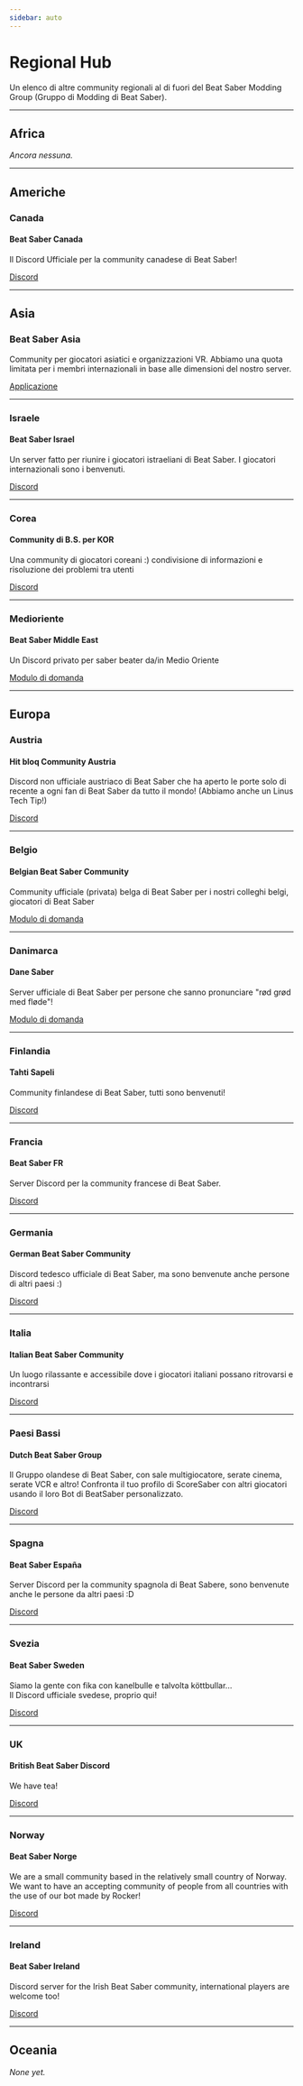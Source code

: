 ```yaml
---
sidebar: auto
---
```


# Regional Hub
Un elenco di altre community regionali al di fuori del Beat Saber Modding Group (Gruppo di Modding di Beat Saber).

---

## Africa
*Ancora nessuna.*

---

## Americhe

### Canada

#### Beat Saber Canada
Il Discord Ufficiale per la community canadese di Beat Saber!

[Discord](https://discord.gg/vvq7wX3)

---

## Asia

### Beat Saber Asia
Community per giocatori asiatici e organizzazioni VR. Abbiamo una quota limitata per i membri internazionali in base alle dimensioni del nostro server.

[Applicazione](https://forms.gle/Ga3jWoCkugPBD6BZ6)

---

### Israele

#### Beat Saber Israel
Un server fatto per riunire i giocatori istraeliani di Beat Saber. I giocatori internazionali sono i benvenuti.

[Discord](https://discord.gg/HHH7sK8)

---

### Corea

#### Community di B.S. per KOR
Una community di giocatori coreani :) condivisione di informazioni e risoluzione dei problemi tra utenti

[Discord](https://discord.gg/SEFBZrG)

---

### Medioriente

#### Beat Saber Middle East
Un Discord privato per saber beater da/in Medio Oriente

[Modulo di domanda](http://bit.ly/BSME_Application)

---

## Europa

### Austria

#### Hit bloq Community Austria
Discord non ufficiale austriaco di Beat Saber che ha aperto le porte solo di recente a ogni fan di Beat Saber da tutto il mondo! (Abbiamo anche un Linus Tech Tip!)

[Discord](https://discord.gg/TvRkNY2)

---

### Belgio

#### Belgian Beat Saber Community
Community ufficiale (privata) belga di Beat Saber per i nostri colleghi belgi, giocatori di Beat Saber

[Modulo di domanda](https://forms.gle/26VXi4HmnZnDoPZN7)

---

### Danimarca

#### Dane Saber
Server ufficiale di Beat Saber per persone che sanno pronunciare "rød grød med fløde"!

[Modulo di domanda](https://forms.gle/AhgBFSK7RnRDDMHa9)

---

### Finlandia

#### Tahti Sapeli
Community finlandese di Beat Saber, tutti sono benvenuti!

[Discord](https://discord.gg/qCtX7yBv7J)

---

### Francia

#### Beat Saber FR
Server Discord per la community francese di Beat Saber.

[Discord](https://discord.gg/8cAAa7J)

---

### Germania

#### German Beat Saber Community
Discord tedesco ufficiale di Beat Saber, ma sono benvenute anche persone di altri paesi :)

[Discord](https://discord.gg/y4G6ruN)

---

### Italia

#### Italian Beat Saber Community
Un luogo rilassante e accessibile dove i giocatori italiani possano ritrovarsi e incontrarsi

[Discord](https://discord.gg/asdJZ7cTxe)

---

### Paesi Bassi

#### Dutch Beat Saber Group
Il Gruppo olandese di Beat Saber, con sale multigiocatore, serate cinema, serate VCR e altro! Confronta il tuo profilo di ScoreSaber con altri giocatori usando il loro Bot di BeatSaber personalizzato.

[Discord](https://discord.gg/sDa7xrE)

---

### Spagna

#### Beat Saber España
Server Discord per la community spagnola di Beat Sabere, sono benvenute anche le persone da altri paesi :D

[Discord](https://discord.com/invite/x6mChxk)

---

### Svezia

#### Beat Saber Sweden
Siamo la gente con fika con kanelbulle e talvolta köttbullar...  
Il Discord ufficiale svedese, proprio qui!

[Discord](https://discord.gg/9HavEGBzZz)

---

### UK

#### British Beat Saber Discord
We have tea!

[Discord](https://discord.gg/FC2pzeN)

---

### Norway

#### Beat Saber Norge
We are a small community based in the relatively small country of Norway. We want to have an accepting community of people from all countries with the use of our bot made by Rocker!

[Discord](https://discord.gg/nZuY3yM)

---

### Ireland

#### Beat Saber Ireland
Discord server for the Irish Beat Saber community, international players are welcome too!

[Discord](https://discord.gg/uKQzjRQ)

---

## Oceania
*None yet.*
